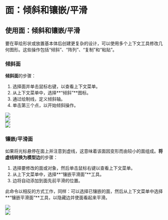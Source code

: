 # 面：倾斜和镶嵌/平滑

## 使用面：倾斜和镶嵌/平滑

要在草绘形状或放置基本体后创建更复杂的设计，可以使用多个上下文工具修改几何图形。这些操作包括“倾斜”、“阵列”、“复制”和“粘贴”。

### 倾斜面

**倾斜面**的步骤：

1. 选择面并单击鼠标右键，以查看上下文菜单。
2. 从上下文菜单中，选择**“倾斜”**图标。
3. 通过绘制线，定义倾斜轴。
4. 单击第三个点，以开始倾斜操作。

![](../.gitbook/assets/tilt_face.png)  
![](../.gitbook/assets/tilt2.png)  
![](../.gitbook/assets/tilt3.png)

### 镶嵌/平滑面

如果将光标悬停在面上并注意到虚线，这意味着该面因变形而由较小的面组成。**将虚线转换为模型边**的步骤：

1. 选择要修改的面或对象，然后单击鼠标右键以查看上下文菜单。
2. 从上下文菜单中，选择**“镶嵌平滑面”**工具。
3. 边将自动添加到面先前平滑的位置。

此命令以相反的方式工作，同样：可以选择已镶嵌的面，然后从上下文菜单中选择**“镶嵌平滑面”**工具，以隐藏边并使面看起来平滑。

![](../.gitbook/assets/smooth_face.png)  
![](../.gitbook/assets/smoothed_face.png)

## 


